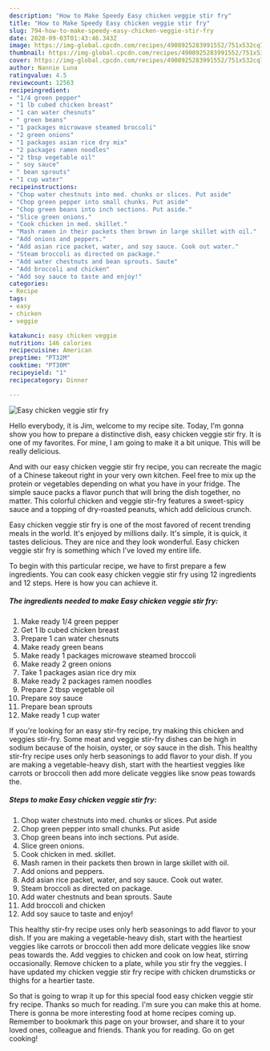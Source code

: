 ```yaml
---
description: "How to Make Speedy Easy chicken veggie stir fry"
title: "How to Make Speedy Easy chicken veggie stir fry"
slug: 794-how-to-make-speedy-easy-chicken-veggie-stir-fry
date: 2020-09-03T01:43:46.343Z
image: https://img-global.cpcdn.com/recipes/4908925283991552/751x532cq70/easy-chicken-veggie-stir-fry-recipe-main-photo.jpg
thumbnail: https://img-global.cpcdn.com/recipes/4908925283991552/751x532cq70/easy-chicken-veggie-stir-fry-recipe-main-photo.jpg
cover: https://img-global.cpcdn.com/recipes/4908925283991552/751x532cq70/easy-chicken-veggie-stir-fry-recipe-main-photo.jpg
author: Nannie Luna
ratingvalue: 4.5
reviewcount: 12563
recipeingredient:
- "1/4 green pepper"
- "1 lb cubed chicken breast"
- "1 can water chesnuts"
- " green beans"
- "1 packages microwave steamed broccoli"
- "2 green onions"
- "1 packages asian rice dry mix"
- "2 packages ramen noodles"
- "2 tbsp vegetable oil"
- " soy sauce"
- " bean sprouts"
- "1 cup water"
recipeinstructions:
- "Chop water chestnuts into med. chunks or slices. Put aside"
- "Chop green pepper into small chunks. Put aside"
- "Chop green beans into inch sections. Put aside."
- "Slice green onions."
- "Cook chicken in med. skillet."
- "Mash ramen in their packets then brown in large skillet with oil."
- "Add onions and peppers."
- "Add asian rice packet, water, and soy sauce. Cook out water."
- "Steam broccoli as directed on package."
- "Add water chestnuts and bean sprouts. Saute"
- "Add broccoli and chicken"
- "Add soy sauce to taste and enjoy!"
categories:
- Recipe
tags:
- easy
- chicken
- veggie

katakunci: easy chicken veggie 
nutrition: 146 calories
recipecuisine: American
preptime: "PT32M"
cooktime: "PT30M"
recipeyield: "1"
recipecategory: Dinner

---
```



![Easy chicken veggie stir fry](https://img-global.cpcdn.com/recipes/4908925283991552/751x532cq70/easy-chicken-veggie-stir-fry-recipe-main-photo.jpg)

Hello everybody, it is Jim, welcome to my recipe site. Today, I'm gonna show you how to prepare a distinctive dish, easy chicken veggie stir fry. It is one of my favorites. For mine, I am going to make it a bit unique. This will be really delicious.

And with our easy chicken veggie stir fry recipe, you can recreate the magic of a Chinese takeout right in your very own kitchen. Feel free to mix up the protein or vegetables depending on what you have in your fridge. The simple sauce packs a flavor punch that will bring the dish together, no matter. This colorful chicken and veggie stir-fry features a sweet-spicy sauce and a topping of dry-roasted peanuts, which add delicious crunch.

Easy chicken veggie stir fry is one of the most favored of recent trending meals in the world. It's enjoyed by millions daily. It's simple, it is quick, it tastes delicious. They are nice and they look wonderful. Easy chicken veggie stir fry is something which I've loved my entire life.


To begin with this particular recipe, we have to first prepare a few ingredients. You can cook easy chicken veggie stir fry using 12 ingredients and 12 steps. Here is how you can achieve it.

<!--inarticleads1-->

##### The ingredients needed to make Easy chicken veggie stir fry:

1. Make ready 1/4 green pepper
1. Get 1 lb cubed chicken breast
1. Prepare 1 can water chesnuts
1. Make ready  green beans
1. Make ready 1 packages microwave steamed broccoli
1. Make ready 2 green onions
1. Take 1 packages asian rice dry mix
1. Make ready 2 packages ramen noodles
1. Prepare 2 tbsp vegetable oil
1. Prepare  soy sauce
1. Prepare  bean sprouts
1. Make ready 1 cup water


If you&#39;re looking for an easy stir-fry recipe, try making this chicken and veggies stir-fry. Some meat and veggie stir-fry dishes can be high in sodium because of the hoisin, oyster, or soy sauce in the dish. This healthy stir-fry recipe uses only herb seasonings to add flavor to your dish. If you are making a vegetable-heavy dish, start with the heartiest veggies like carrots or broccoli then add more delicate veggies like snow peas towards the. 

<!--inarticleads2-->

##### Steps to make Easy chicken veggie stir fry:

1. Chop water chestnuts into med. chunks or slices. Put aside
1. Chop green pepper into small chunks. Put aside
1. Chop green beans into inch sections. Put aside.
1. Slice green onions.
1. Cook chicken in med. skillet.
1. Mash ramen in their packets then brown in large skillet with oil.
1. Add onions and peppers.
1. Add asian rice packet, water, and soy sauce. Cook out water.
1. Steam broccoli as directed on package.
1. Add water chestnuts and bean sprouts. Saute
1. Add broccoli and chicken
1. Add soy sauce to taste and enjoy!


This healthy stir-fry recipe uses only herb seasonings to add flavor to your dish. If you are making a vegetable-heavy dish, start with the heartiest veggies like carrots or broccoli then add more delicate veggies like snow peas towards the. Add veggies to chicken and cook on low heat, stirring occasionally. Remove chicken to a plate, while you stir fry the veggies. I have updated my chicken veggie stir fry recipe with chicken drumsticks or thighs for a heartier taste. 

So that is going to wrap it up for this special food easy chicken veggie stir fry recipe. Thanks so much for reading. I'm sure you can make this at home. There is gonna be more interesting food at home recipes coming up. Remember to bookmark this page on your browser, and share it to your loved ones, colleague and friends. Thank you for reading. Go on get cooking!

